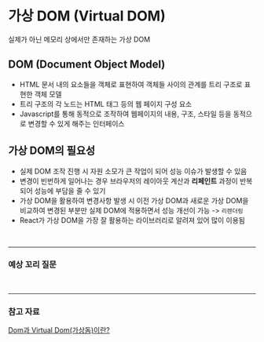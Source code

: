 # 가상 DOM (Virtual DOM)

실제가 아닌 메모리 상에서만 존재하는 가상 DOM

## DOM (Document Object Model)

* HTML 문서 내의 요소들을 객체로 표현하여 객체들 사이의 관계를 트리 구조로 표현한 객체 모델
* 트리 구조의 각 노드는 HTML 태그 등의 웹 페이지 구성 요소
* Javascript를 통해 동적으로 조작하여 웹페이지의 내용, 구조, 스타일 등을 동적으로 변경할 수 있게 해주는 인터페이스

## 가상 DOM의 필요성

* 실제 DOM 조작 진행 시 자원 소모가 큰 작업이 되어 성능 이슈가 발생할 수 있음
* 변경이 빈번하게 일어나는 경우 브라우저의 레이아웃 계산과 **리페인트** 과정이 반복되어 성능에 부담을 줄 수 있기
* 가상 DOM을 활용하여 변경사항 발생 시 이전 가상 DOM과 새로운 가상 DOM을 비교하여 변경된 부분만 실제 DOM에 적용하면서 성능 개선이 가능
  -> `리렌더링`
* React가 가상 DOM을 가장 잘 활용하는 라이브러리로 알려져 있어 많이 이용됨


<br/>

---

### 예상 꼬리 질문



<br/>

---

### 참고 자료

[Dom과 Virtual Dom(가상돔)이란?](https://ellajang.github.io/frontendCoreTech/dom/)
